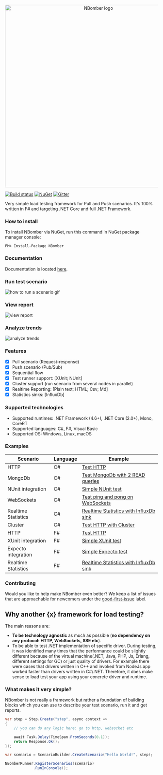 <p align="center">
  <img src="https://github.com/PragmaticFlow/NBomber/blob/master/assets/nbomber_logo.png" alt="NBomber logo" width="600px"> 
</p>

[![Build status](https://ci.appveyor.com/api/projects/status/kko2ro88xry274do?svg=true)](https://ci.appveyor.com/project/PragmaticFlowOrg/nbomber)
[![NuGet](https://img.shields.io/nuget/v/nbomber.svg)](https://www.nuget.org/packages/nbomber/)
[![Gitter](https://badges.gitter.im/nbomber/community.svg)](https://gitter.im/nbomber/community?utm_source=badge&utm_medium=badge&utm_campaign=pr-badge)

Very simple load testing framework for Pull and Push scenarios. It's 100% written in F# and targeting .NET Core and full .NET Framework.

### How to install
To install NBomber via NuGet, run this command in NuGet package manager console:
```code
PM> Install-Package NBomber
```

### Documentation
Documentation is located [here](https://nbomber.com).

### Run test scenario
![how to run a scenario gif](https://raw.githubusercontent.com/PragmaticFlow/NBomber/dev/assets/nbomber_run.gif)

### View report
![view report](https://raw.githubusercontent.com/PragmaticFlow/NBomber/dev/assets/nbomber_report.jpg)

### Analyze trends
![analyze trends](https://github.com/PragmaticFlow/NBomber/blob/dev/assets/influx_trends.png)

### Features
- [x] Pull scenario (Request-response)
- [x] Push scenario (Pub/Sub)
- [x] Sequential flow
- [x] Test runner support: [XUnit; NUnit]
- [x] Cluster support (run scenario from several nodes in parallel)
- [x] Realtime Reporting: [Plain text; HTML; Csv; Md]
- [x] Statistics sinks: [InfluxDb]

### Supported technologies
- Supported runtimes: .NET Framework (4.6+), .NET Core (2.0+), Mono, CoreRT
- Supported languages: C#, F#, Visual Basic
- Supported OS: Windows, Linux, macOS

### Examples
|Scenario|Language|Example|
|--|--|--|
| HTTP | C# | [Test HTTP](https://github.com/PragmaticFlow/NBomber/blob/dev/examples/CSharp/CSharp.Examples/Scenarios/Http.cs) |
| MongoDb | C# | [Test MongoDb with 2 READ queries](https://github.com/PragmaticFlow/NBomber/blob/dev/examples/CSharp/CSharp.Examples/Scenarios/MongoDb.cs)|
| NUnit integration | C# | [Simple NUnit test](https://github.com/PragmaticFlow/NBomber/blob/dev/examples/CSharp/CSharp.Examples.NUnit/Tests.cs) |
| WebSockets | C# | [Test ping and pong on WebSockets](https://github.com/PragmaticFlow/NBomber/blob/dev/examples/CSharp/CSharp.Examples/Scenarios/WebSockets.cs) |
| Realtime Statistics | C# | [Realtime Statistics with InfluxDb sink](https://github.com/PragmaticFlow/NBomber/blob/dev/examples/CSharp/CSharp.Examples/Scenarios/RealtimeStatistics.cs) |
| Cluster | C# | [Test HTTP with Cluster](https://github.com/PragmaticFlow/NBomber/blob/dev/examples/CSharp/CSharp.Examples.Cluster/Scenarios/Http.cs) |
| HTTP | F# | [Test HTTP](https://github.com/PragmaticFlow/NBomber/blob/dev/examples/FSharp/FSharp.Examples/Scenarios/Http.fs) |
| XUnit integration | F# | [Simple XUnit test](https://github.com/PragmaticFlow/NBomber/blob/dev/examples/FSharp/FSharp.Examples.XUnit/Tests.fs) |
| Expecto integration | F# | [Simple Expecto test](https://github.com/PragmaticFlow/NBomber/blob/dev/examples/FSharp/FSharp.Examples.Expecto/Tests.fs) |
| Realtime Statistics | F# | [Realtime Statistics with InfluxDb sink](https://github.com/PragmaticFlow/NBomber/blob/dev/examples/FSharp/FSharp.Examples/Scenarios/RealtimeStatistics.fs) |

### Contributing
Would you like to help make NBomber even better? We keep a list of issues that are approachable for newcomers under the [good-first-issue](https://github.com/PragmaticFlow/NBomber/issues?q=is%3Aopen+is%3Aissue+label%3A%22good+first+issue%22) label.

## Why another {x} framework for load testing?
The main reasons are:
 - **To be technology agnostic** as much as possible (**no dependency on any protocol: HTTP, WebSockets, SSE etc**).
 - To be able to test .NET implementation of specific driver. During testing, it was identified many times that the performance could be slightly different because of the virtual machine(.NET, Java, PHP, Js, Erlang, different settings for GC) or just quality of drivers. For example there were cases that drivers written in C++ and invoked from NodeJs app worked faster than drivers written in C#/.NET. Therefore, it does make sense to load test your app using your concrete driver and runtime.

 ### What makes it very simple? 
NBomber is not really a framework but rather a foundation of building blocks which you can use to describe your test scenario, run it and get reports.
```csharp
var step = Step.Create("step", async context =>
{
    // you can do any logic here: go to http, websocket etc

    await Task.Delay(TimeSpan.FromSeconds(0.1));
    return Response.Ok();
});

var scenario = ScenarioBuilder.CreateScenario("Hello World!", step);

NBomberRunner.RegisterScenarios(scenario)
             .RunInConsole();
```
